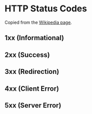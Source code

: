 # HTTP Status Codes

Copied from the [Wikipedia page](http://en.wikipedia.org/wiki/List_of_HTTP_status_codes).

## 1xx (Informational)

## 2xx (Success)

## 3xx (Redirection)

## 4xx (Client Error)

## 5xx (Server Error)